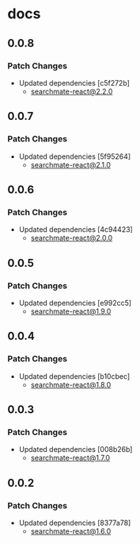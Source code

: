 # docs

## 0.0.8

### Patch Changes

- Updated dependencies [c5f272b]
  - searchmate-react@2.2.0

## 0.0.7

### Patch Changes

- Updated dependencies [5f95264]
  - searchmate-react@2.1.0

## 0.0.6

### Patch Changes

- Updated dependencies [4c94423]
  - searchmate-react@2.0.0

## 0.0.5

### Patch Changes

- Updated dependencies [e992cc5]
  - searchmate-react@1.9.0

## 0.0.4

### Patch Changes

- Updated dependencies [b10cbec]
  - searchmate-react@1.8.0

## 0.0.3

### Patch Changes

- Updated dependencies [008b26b]
  - searchmate-react@1.7.0

## 0.0.2

### Patch Changes

- Updated dependencies [8377a78]
  - searchmate-react@1.6.0
